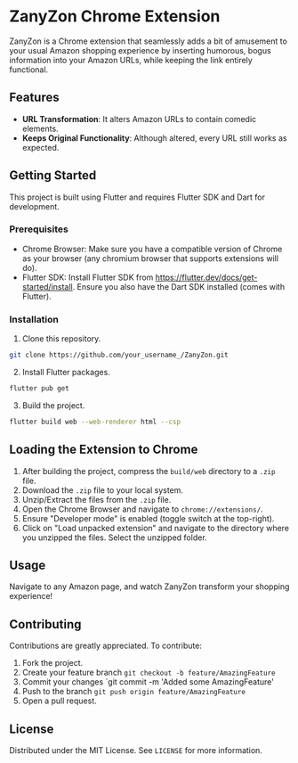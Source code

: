 # ZanyZon Chrome Extension

ZanyZon is a Chrome extension that seamlessly adds a bit of amusement to your usual Amazon shopping experience by inserting humorous, bogus information into your Amazon URLs, while keeping the link entirely functional.

## Features

- **URL Transformation**: It alters Amazon URLs to contain comedic elements.
- **Keeps Original Functionality**: Although altered, every URL still works as expected.

## Getting Started

This project is built using Flutter and requires Flutter SDK and Dart for development.

### Prerequisites

- Chrome Browser: Make sure you have a compatible version of Chrome as your browser (any chromium browser that supports extensions will do).
- Flutter SDK: Install Flutter SDK from https://flutter.dev/docs/get-started/install. Ensure you also have the Dart SDK installed (comes with Flutter).

### Installation

1. Clone this repository.
   
```sh
git clone https://github.com/your_username_/ZanyZon.git
```

2. Install Flutter packages.

```sh
flutter pub get
```

3. Build the project.

```sh
flutter build web --web-renderer html --csp
```

## Loading the Extension to Chrome

1. After building the project, compress the `build/web` directory to a `.zip` file.
2. Download the `.zip` file to your local system.
3. Unzip/Extract the files from the `.zip` file.
4. Open the Chrome Browser and navigate to `chrome://extensions/`.
5. Ensure "Developer mode" is enabled (toggle switch at the top-right).
6. Click on "Load unpacked extension" and navigate to the directory where you unzipped the files. Select the unzipped folder.

## Usage

Navigate to any Amazon page, and watch ZanyZon transform your shopping experience!

## Contributing

Contributions are greatly appreciated. To contribute:

1. Fork the project.
2. Create your feature branch `git checkout -b feature/AmazingFeature`
3. Commit your changes `git commit -m 'Added some AmazingFeature'
4. Push to the branch `git push origin feature/AmazingFeature`
5. Open a pull request.

## License

Distributed under the MIT License. See `LICENSE` for more information.

